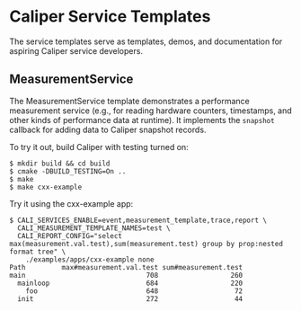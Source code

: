 # Caliper Service Templates

The service templates serve as templates, demos, and documentation for aspiring
Caliper service developers.

## MeasurementService

The MeasurementService template demonstrates a performance measurement service
(e.g., for reading hardware counters, timestamps, and other kinds of
performance data at runtime). It implements the `snapshot` callback for adding
data to Caliper snapshot records.

To try it out, build Caliper with testing turned on:

    $ mkdir build && cd build
    $ cmake -DBUILD_TESTING=On ..
    $ make
    $ make cxx-example

Try it using the cxx-example app:

    $ CALI_SERVICES_ENABLE=event,measurement_template,trace,report \
      CALI_MEASUREMENT_TEMPLATE_NAMES=test \
      CALI_REPORT_CONFIG="select max(measurement.val.test),sum(measurement.test) group by prop:nested format tree" \
        ./examples/apps/cxx-example none
    Path         max#measurement.val.test sum#measurement.test
    main                              708                  260
      mainloop                        684                  220
        foo                           648                   72
      init                            272                   44

